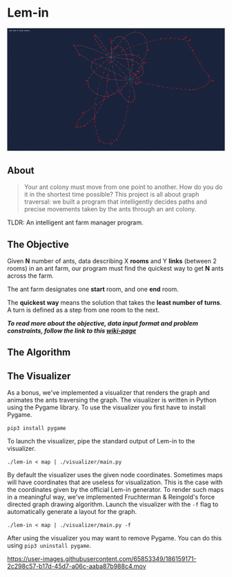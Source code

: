 # Lem-in

![lem-in Visualization](https://github.com/Caruychen/image_media/blob/main/lem-in/My_Movie_AdobeExpress.gif)

## About
>Your ant colony must move from one point to another. How do you do it in the shortest time possible? This project is all about graph traversal: we built a program that intelligently decides paths and precise movements taken by the ants through an ant colony.

TLDR: An intelligent ant farm manager program.

## The Objective
Given **N** number of ants, data describing X **rooms** and Y **links** (between 2 rooms) in an ant farm, our program must find the quickest way to get **N** ants across the farm.

The ant farm designates one **start** room, and one **end** room.

The **quickest way** means the solution that takes the **least number of turns**. A turn is defined as a step from one room to the next.

_**To read more about the objective, data input format and problem constraints, follow the link to this [wiki-page](../../wiki/Objective)**_

## The Algorithm

## The Visualizer
As a bonus, we've implemented a visualizer that renders the graph and animates the ants traversing the graph. The visualizer is written in Python using the Pygame library. To use the visualizer you first have to install Pygame.
```
pip3 install pygame
```
To launch the visualizer, pipe the standard output of Lem-in to the visualizer.
```
./lem-in < map | ./visualizer/main.py
```
By default the visualizer uses the given node coordinates. Sometimes maps will have coordinates that are useless for visualization. This is the case with the coordinates given by the official Lem-in generator. To render such maps in a meaningful way, we've implemented Fruchterman & Reingold's force directed graph drawing algorithm. Launch the visualizer with the `-f` flag to automatically generate a layout for the graph.
```
./lem-in < map | ./visualizer/main.py -f
```
After using the visualizer you may want to remove Pygame. You can do this using `pip3 uninstall pygame`.

https://user-images.githubusercontent.com/65853349/186159171-2c298c57-b17d-45d7-a06c-aaba87b988c4.mov
